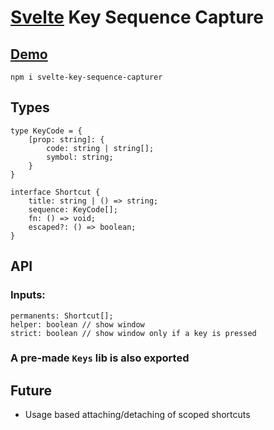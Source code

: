 # [Svelte](https://svelte.dev) Key Sequence Capture

## [Demo](https://svelte-key-sequence.surge.sh/)

`npm i svelte-key-sequence-capturer`

## Types

```
type KeyCode = {
    [prop: string]: {
        code: string | string[];
        symbol: string;            
    }
}

interface Shortcut {
    title: string | () => string;
    sequence: KeyCode[];
    fn: () => void;
    escaped?: () => boolean;
}
```

## API

### Inputs:
```
permanents: Shortcut[];
helper: boolean // show window
strict: boolean // show window only if a key is pressed
```

### A pre-made `Keys` lib is also exported

## Future

- Usage based attaching/detaching of scoped shortcuts
